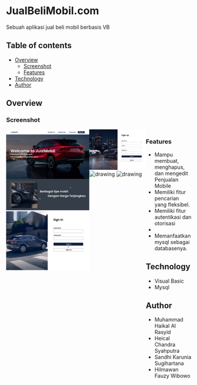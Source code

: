 # JualBeliMobil.com
Sebuah aplikasi jual beli mobil berbasis VB

## Table of contents

- [Overview](#overview)
  - [Screenshot](#screenshot)
  - [Features](#features)
- [Technology](#technology)
- [Author](#author)

## Overview

### Screenshot
<div style="display:flex;">
    <div>
        <img src="/Prototype/DASHBOARD.png" alt="drawing" width="400"  loading="lazy"/>
        <img src="/Prototype/SigninPage.png" alt="drawing" width="400"  loading="lazy"/>
    </div>
    <div>
        <img src="/Prototype/SIGNup.png" alt="drawing" width="400"  loading="lazy"/>
        <img src="./screenshot/4.png" alt="drawing" width="400"  loading="lazy"/>
        <img src="./screenshot/5.png" alt="drawing" width="400"  loading="lazy"/>
    </div>
<div>



### Features

- Mampu membuat, menghapus, dan mengedit Penjualan Mobile
- Memiliki fitur pencarian yang fleksibel.
- Memiliki fitur autentikasi dan otorisasi
-
- Memanfaatkan mysql sebagai databasenya.

## Technology

- Visual Basic
- Mysql

## Author

- Muhammad Haikal Al Rasyid
- Heical Chandra Syahputra
- Sandhi Karunia Sugihartana
- Hilmawan Fauzy Wibowo
